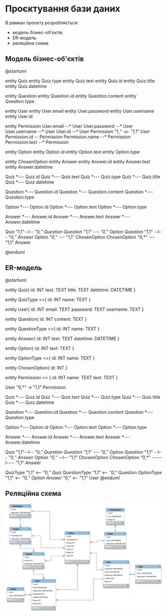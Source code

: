 # Проєктування бази даних

В рамках проекту розробляється: 
- модель бізнес-об'єктів 
- ER-модель
- реляційна схема

## Модель бізнес-об'єктів
@startuml

entity Quiz
entity Quiz.type
entity Quiz.text
entity Quiz.id
entity Quiz.title
entity Quiz.datetime

entity Question
entity Question.id
entity Question.content
entity Question.type

entity User
entity User.email
entity User.password
entity User.username
entity User.id

entity Permission
User.email --* User
User.password --* User
User.username --* User
User.id --* User
Permission "1,*" -u- "1,1" User
Permission.id --* Permission
Permission.name --* Permission
Permission.text --* Permission

entity Option
entity Option.id
entity Option.text
entity Option.type

entity ChosenOption
entity Answer
entity Answer.id
entity Answer.text 
entity Answer.datetime

Quiz *--- Quiz.id
Quiz *--- Quiz.text
Quiz *--- Quiz.type
Quiz *--- Quiz.title
Quiz *--- Quiz.datetime

Question *--- Question.id
Question *--- Question.content
Question *--- Question.type

Option *--- Option.id
Option *--- Option.text
Option *--- Option.type

Answer *--- Answer.id
Answer *--- Answer.text
Answer *--- Answer.datetime

Quiz "1,1"--l-- "0,*" Question
Question "1,1" --- "0,*" Option
Question "1,1" --l-- "0,*" Answer
Option "0,*" --- "1,1" ChosenOption
ChosenOption "0,*" --- "1,1" Answer

@enduml


## ER-модель

@startuml

  
entity Quiz{
    id: INT
    text: TEXT
    title: TEXT
    datetime: DATETIME
}

entity QuizType <<ENUMERATION>>{
    id: INT
    name: TEXT
}

entity User{
    id: INT
    email: TEXT
    password: TEXT
    username: TEXT
}
  
entity Question{
    id: INT
    content: TEXT
}

entity QuestionType <<ENUMERATION>>{
    id: INT
    name: TEXT
}

entity Answer{
    id: INT
    text: TEXT
    datetime: DATETIME
}

entity Option{
    id: INT
    text: TEXT
}

entity OptionType <<ENUMERATION>>{
    id: INT
    name: TEXT
}

entity ChosenOption{
    id: INT
}

entity Permission <<ENUMERATION>> {
    id: INT
    name: TEXT
    text: TEXT
}

User "0,*" ->  "1,1" Permission

Quiz *--- Quiz.id
Quiz *--- Quiz.text
Quiz *--- Quiz.type
Quiz *--- Quiz.title
Quiz *--- Quiz.datetime

Question *--- Question.id
Question *--- Question.content
Question *--- Question.type

Option *--- Option.id
Option *--- Option.text
Option *--- Option.type

Answer *--- Answer.id
Answer *--- Answer.text
Answer *--- Answer.datetime



Quiz "1,1"--l-- "0,*" Question
Question "1,1" --- "0,*" Option
Question "1,1" --l-- "0,*" Answer
Option "0,*" --l-- "1,1" ChosenOption
ChosenOption "0,*" -----l---- "1,1" Answer

QuizType "1,1" <-- "0,*" Quiz
QuestionType "1,1" <-- "0,*" Question
OptionType "1,1" <-- "0,*" Option
Answer "0,*" <-- "1,1" User
@enduml

## Реляційна схема

<img src="../../database_scheme.png"/>
